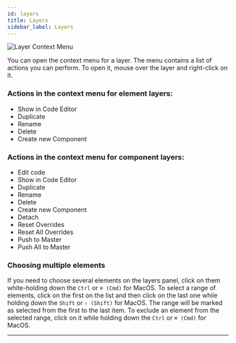 ```yaml
---
id: layers
title: Layers
sidebar_label: Layers
---
```


![Layer Context Menu](/scr/pages-and-layers-layers.png)

You can open the context menu for a layer. The menu contains a list of actions you can perform. To open it, mouse over the layer and right-click on it.

### Actions in the context menu for element layers:

-   Show in Code Editor
-   Duplicate
-   Rename
-   Delete
-   Create new Component

### Actions in the context menu for component layers:

-   Edit code
-   Show in Code Editor
-   Duplicate
-   Rename
-   Delete
-   Create new Component
-   Detach
-   Reset Overrides
-   Reset All Overrides
-   Push to Master
-   Push All to Master

### Choosing multiple elements

If you need to choose several elements on the layers panel, click on them white-holding down the `Ctrl` or `⌘ (Cmd)` for MacOS. To select a range of elements, click on the first on the list and then click on the last one while holding down the `Shift` or `⇧ (Shift)` for MacOS. The range will be marked as selected from the first to the last item. To exclude an element from the selected range, click on it while holding down the `Ctrl` or `⌘ (Cmd)` for MacOS.

---
